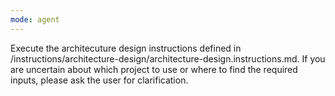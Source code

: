 ```yaml
---
mode: agent
---
```

Execute the architecuture design instructions defined in /instructions/architecture-design/architecture-design.instructions.md.
If you are uncertain about which project to use or where to find the required inputs, please ask the user for clarification.